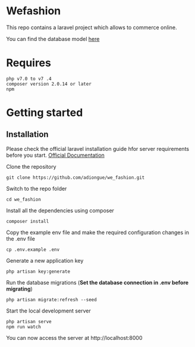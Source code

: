 # Wefashion
This repo contains a laravel project which allows to commerce online.

You can find the database model [here](database_model.PNG)

# Requires 

    php v7.0 to v7 .4
    composer version 2.0.14 or later
    npm

# Getting started
## Installation
Please check the official laravel installation guide hfor server requirements before you start. [Official Documentation](https://laravel.com/docs/5.5/installation#installation)

Clone the repository
    
    git clone https://github.com/adiongue/we_fashion.git

Switch to the repo folder

    cd we_fashion

Install all the dependencies using composer

    composer install

Copy the example env file and make the required configuration changes in the .env file

    cp .env.example .env

Generate a new application key

    php artisan key:generate

Run the database migrations (**Set the database connection in .env before migrating**)

    php artisan migrate:refresh --seed

Start the local development server

    php artisan serve
    npm run watch

You can now access the server at http://localhost:8000